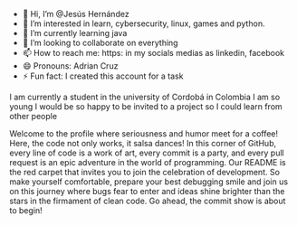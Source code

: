 - 👋 Hi, I’m @Jesús Hernández
- 👀 I’m interested in learn, cybersecurity, linux, games and python.
- 🌱 I’m currently learning java
- 💞️ I’m looking to collaborate on everything
- 📫 How to reach me: https: in my socials medias as linkedin, facebook
- 😄 Pronouns: Adrian Cruz
- ⚡ Fun fact: I created this account for a task

I am currently a student in the university of Cordobá in Colombia
I am so young 
I would be so happy to be invited to a project so I could learn from other people

Welcome to the profile where seriousness and humor meet for a coffee! Here, the code not only works, it salsa dances! In this corner of GitHub, every line of code is a work of art, every commit is a party, and every pull request is an epic adventure in the world of programming. Our README is the red carpet that invites you to join the celebration of development. So make yourself comfortable, prepare your best debugging smile and join us on this journey where bugs fear to enter and ideas shine brighter than the stars in the firmament of clean code. Go ahead, the commit show is about to begin!

<!---
Adrian0Cruz/Adrian0Cruz is a ✨ special ✨ repository because its `README.md` (this file) appears on your GitHub profile.
You can click the Preview link to take a look at your changes.
--->
